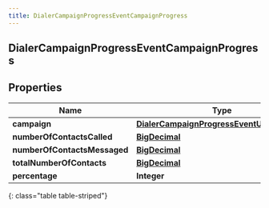 ```yaml
---
title: DialerCampaignProgressEventCampaignProgress
---
```


## DialerCampaignProgressEventCampaignProgress

## Properties

| Name                         | Type                                                                                                           | Description                                           | Notes      |
| ---------------------------- | -------------------------------------------------------------------------------------------------------------- | ----------------------------------------------------- | ---------- |
| **campaign**                 | <!----><!---->[**DialerCampaignProgressEventUriReference**](DialerCampaignProgressEventUriReference.md)<!----> |                                                       | [optional] |
| **numberOfContactsCalled**   | <!----><!---->[**BigDecimal**](BigDecimal.md)<!---->                                                           | The number of contacts that have been called so far   | [optional] |
| **numberOfContactsMessaged** | <!----><!---->[**BigDecimal**](BigDecimal.md)<!---->                                                           | The number of contacts that have been messaged so far | [optional] |
| **totalNumberOfContacts**    | <!----><!---->[**BigDecimal**](BigDecimal.md)<!---->                                                           | The total number of contacts in the contact list      | [optional] |
| **percentage**               | <!----><!---->**Integer**<!---->                                                                               | numberOfContactsContacted/totalNumberOfContacts\*100  | [optional] |

{: class="table table-striped"}
